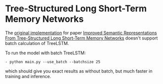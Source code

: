 # Tree-Structured Long Short-Term Memory Networks

The [original implementation](https://github.com/dasguptar/treelstm.pytorch) for paper [Improved Semantic Representations From Tree-Structured Long Short-Term Memory Networks](http://arxiv.org/abs/1503.00075) doesn't support batch calculation of TreeLSTM.

To run the model with batch TreeLSTM:
```
- python main.py --use_batch --batchsize 25
```
which should give you exact results as without batch, but much faster in training and inference.
